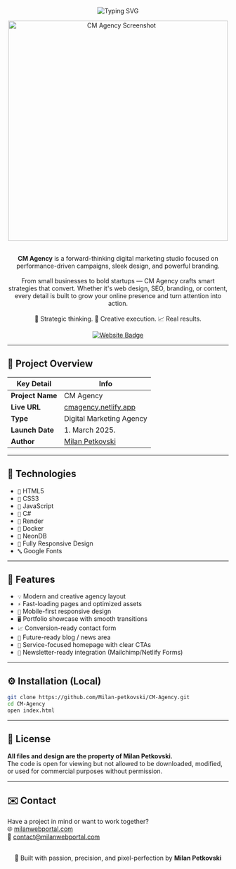 <p align="center">
  <img src="https://readme-typing-svg.herokuapp.com?font=Fira+Code&size=34&duration=4000&pause=1000&color=bc201d&center=true&vCenter=true&width=800&lines=CM+Agency;Creative+Marketing+Agency;Smart+Strategy+Meets+Design" alt="Typing SVG" />
</p>

<div align="center">
  <img src="https://i.postimg.cc/qMjCKkRd/cmagency.png" width="500px" alt="CM Agency Screenshot">
</div>  
<br>

<p align="center">
  <strong>CM Agency</strong> is a forward-thinking digital marketing studio focused on performance-driven campaigns, sleek design, and powerful branding.
  <br><br>
  From small businesses to bold startups — CM Agency crafts smart strategies that convert. Whether it's web design, SEO, branding, or content, every detail is built to grow your online presence and turn attention into action.
  <br><br>
  🧠 Strategic thinking. 🎨 Creative execution. 📈 Real results.
</p>

<p align="center">
  <a href="https://cmagency.netlify.app">
    <img src="https://img.shields.io/badge/Visit-Website-bc201d?style=for-the-badge&logo=google-chrome&logoColor=white" alt="Website Badge">
  </a>
</p>

<hr>

## 🧊 Project Overview

| Key Detail       | Info                                                    |
|------------------|---------------------------------------------------------|
| **Project Name** | CM Agency                                               |
| **Live URL**     | [cmagency.netlify.app](https://cmagency.netlify.app)  |
| **Type**         | Digital Marketing Agency                                |
| **Launch Date**  | 1. March 2025.                                          |
| **Author**       | [Milan Petkovski](https://milanwebportal.com)           |

<hr>

## 🚀 Technologies

- `📄` HTML5  
- `🎨` CSS3  
- `🧠` JavaScript  
- `🔧` C#    
- `🚀` Render  
- `🐳` Docker   
- `🧬` NeonDB   
- `📱` Fully Responsive Design  
- `🔤` Google Fonts 

<hr>

## 🎯 Features

- `💡` Modern and creative agency layout  
- `⚡` Fast-loading pages and optimized assets  
- `📱` Mobile-first responsive design  
- `🖥️` Portfolio showcase with smooth transitions  
- `📈` Conversion-ready contact form  
- `📰` Future-ready blog / news area  
- `🧩` Service-focused homepage with clear CTAs  
- `📨` Newsletter-ready integration (Mailchimp/Netlify Forms)

---

## ⚙️ Installation (Local)

```bash
git clone https://github.com/Milan-petkovski/CM-Agency.git
cd CM-Agency
open index.html
```

<hr>

## 📄 License

**All files and design are the property of Milan Petkovski.**  
The code is open for viewing but not allowed to be downloaded, modified, or used for commercial purposes without permission.

<hr>

## ✉️ Contact

Have a project in mind or want to work together?  
🌐 [milanwebportal.com](https://milanwebportal.com)  
📧 [contact@milanwebportal.com](mailto:contact@milanwebportal.com)  
<br/>
<p align="center"> 🚀 Built with passion, precision, and pixel-perfection by <strong>Milan Petkovski</strong> </p>
